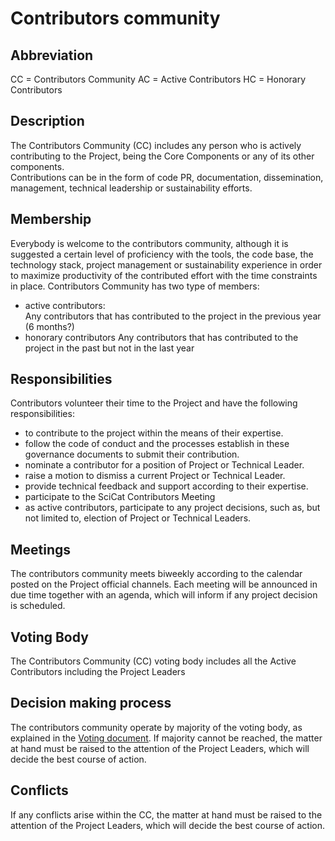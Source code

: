 # Contributors community

## Abbreviation
CC = Contributors Community
AC = Active Contributors
HC = Honorary Contributors

## Description
The Contributors Community (CC) includes any person who is actively contributing to the Project, being the Core Components or any of its other components.  
Contributions can be in the form of code PR, documentation, dissemination, management, technical leadership or sustainability efforts.

## Membership
Everybody is welcome to the contributors community, although it is suggested a certain level of proficiency with the tools, the code base, the technology stack, project management or sustainability experience in order to maximize productivity of the contributed effort with the time constraints in place.
Contributors Community has two type of members:
- active contributors:  
  Any contributors that has contributed to the project in the previous year (6 months?)
- honorary contributors
  Any contributors that has contributed to the project in the past but not in the last year

## Responsibilities
Contributors volunteer their time to the Project and have the following responsibilities:
- to contribute to the project within the means of their expertise. 
- follow the code of conduct and the processes establish in these governance documents to submit their contribution.
- nominate a contributor for a position of Project or Technical Leader.
- raise a motion to dismiss a current Project or Technical Leader.
- provide technical feedback and support according to their expertise.
- participate to the SciCat Contributors Meeting
- as active contributors, participate to any project decisions, such as, but not limited to, election of Project or Technical Leaders.

## Meetings
The contributors community meets biweekly according to the calendar posted on the Project official channels.
Each meeting will be announced in due time together with an agenda, which will inform if any project  decision is scheduled.

## Voting Body
The Contributors Community (CC) voting body includes all the Active Contributors including the Project Leaders

## Decision making process
The contributors community operate by majority of the voting body, as explained in the [Voting document](../procedures/VOTING.md). 
If majority cannot be reached, the matter at hand must be raised to the attention of the Project Leaders, which will decide the best course of action. 

## Conflicts
If any conflicts arise within the CC, the matter at hand must be raised to the attention of the Project Leaders, which will decide the best course of action. 
